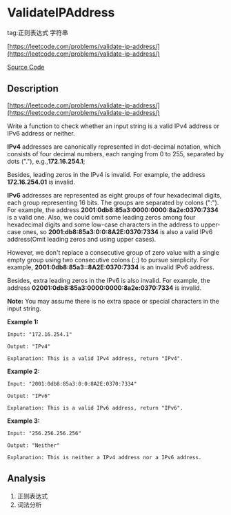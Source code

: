 # ValidateIPAddress #

tag:正则表达式 字符串

[https://leetcode.com/problems/validate-ip-address/](https://leetcode.com/problems/validate-ip-address/)

[Source Code](ValidateIPAddress.java)

## Description

[https://leetcode.com/problems/validate-ip-address/](https://leetcode.com/problems/validate-ip-address/)

Write a function to check whether an input string is a valid IPv4 address or IPv6 address or neither.

**IPv4** addresses are canonically represented in dot-decimal notation, which consists of four decimal numbers, each ranging from 0 to 255, separated by dots ("."), e.g.,**172.16.254.1**;

Besides, leading zeros in the IPv4 is invalid. For example, the address **172.16.254.01** is invalid.

**IPv6** addresses are represented as eight groups of four hexadecimal digits, each group representing 16 bits. The groups are separated by colons (":"). For example, the address **2001:0db8:85a3:0000:0000:8a2e:0370:7334** is a valid one. Also, we could omit some leading zeros among four hexadecimal digits and some low-case characters in the address to upper-case ones, so **2001:db8:85a3:0:0:8A2E:0370:7334** is also a valid IPv6 address(Omit leading zeros and using upper cases).

However, we don't replace a consecutive group of zero value with a single empty group using two consecutive colons (::) to pursue simplicity. For example, **2001:0db8:85a3::8A2E:0370:7334** is an invalid IPv6 address.

Besides, extra leading zeros in the IPv6 is also invalid. For example, the address **02001:0db8:85a3:0000:0000:8a2e:0370:7334** is invalid.

**Note:** You may assume there is no extra space or special characters in the input string.

**Example 1:**

	Input: "172.16.254.1"
	
	Output: "IPv4"
	
	Explanation: This is a valid IPv4 address, return "IPv4".

**Example 2:**

	Input: "2001:0db8:85a3:0:0:8A2E:0370:7334"
	
	Output: "IPv6"
	
	Explanation: This is a valid IPv6 address, return "IPv6".

**Example 3:**

	Input: "256.256.256.256"
	
	Output: "Neither"
	
	Explanation: This is neither a IPv4 address nor a IPv6 address.

## Analysis

1. 正则表达式
2. 词法分析
